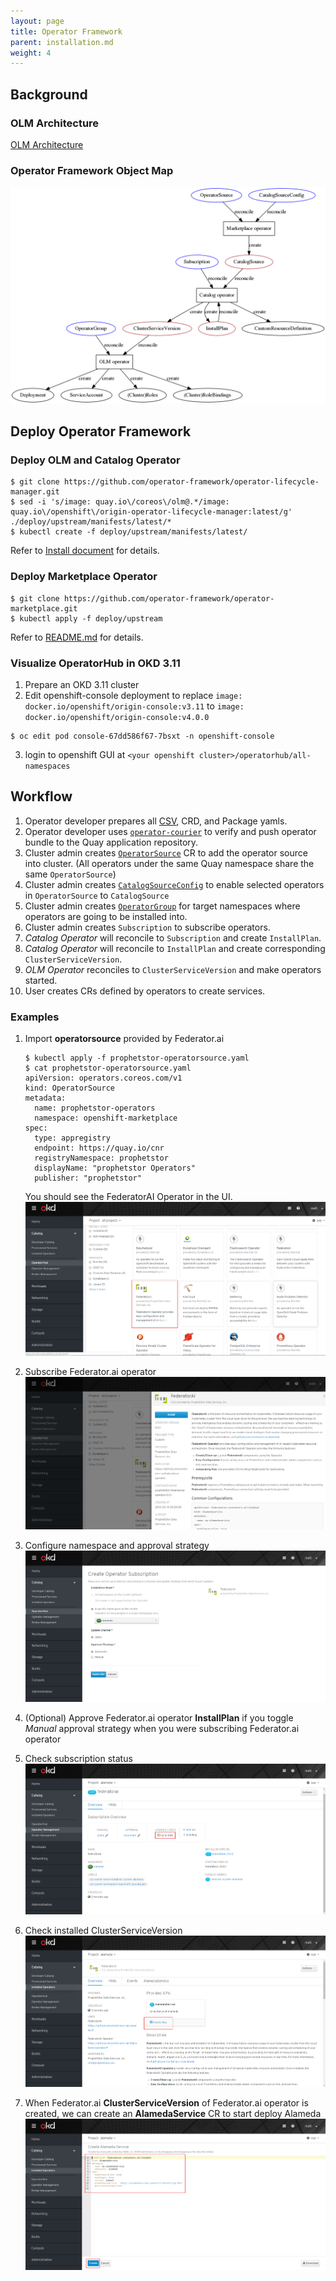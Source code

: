 ```yaml
---
layout: page
title: Operator Framework
parent: installation.md
weight: 4
---
```


## Background

### OLM Architecture

[OLM Architecture](https://github.com/operator-framework/operator-lifecycle-manager/blob/274df58592c2ffd1d8ea56156c73c7746f57efc0/Documentation/design/architecture.md)

### Operator Framework Object Map
![object map](./img/obj-map.png)

## Deploy Operator Framework

### Deploy OLM and Catalog Operator

```
$ git clone https://github.com/operator-framework/operator-lifecycle-manager.git
$ sed -i 's/image: quay.io\/coreos\/olm@.*/image: quay.io\/openshift\/origin-operator-lifecycle-manager:latest/g' ./deploy/upstream/manifests/latest/*
$ kubectl create -f deploy/upstream/manifests/latest/
```
Refer to [Install document](https://github.com/operator-framework/operator-lifecycle-manager/blob/master/Documentation/install/install.md) for details.

### Deploy Marketplace Operator

```
$ git clone https://github.com/operator-framework/operator-marketplace.git
$ kubectl apply -f deploy/upstream
```
Refer to [README.md](https://github.com/operator-framework/operator-marketplace/blob/master/README.md) for details.


### Visualize OperatorHub in OKD 3.11

1. Prepare an OKD 3.11 cluster
2. Edit openshift-console deployment to replace ```image: docker.io/openshift/origin-console:v3.11``` to ```image: docker.io/openshift/origin-console:v4.0.0```
```
$ oc edit pod console-67dd586f67-7bsxt -n openshift-console
```
3. login to openshift GUI at ```<your openshift cluster>/operatorhub/all-namespaces```

## Workflow

1. Operator developer prepares all [CSV](https://github.com/operator-framework/operator-lifecycle-manager/blob/master/Documentation/design/building-your-csv.md), CRD, and Package yamls.
2. Operator developer uses [```operator-courier```](https://github.com/operator-framework/operator-courier/#usage) to verify and push operator bundle to the Quay application repository.
3. Cluster admin creates [```OperatorSource```](https://github.com/operator-framework/operator-marketplace#description) CR to add the operator source into cluster. (All operators under the same Quay namespace share the same ```OperatorSource```)
4. Cluster admin creates [```CatalogSourceConfig```](https://github.com/operator-framework/operator-marketplace/blob/master/README.md#description) to enable selected operators in ```OperatorSource``` to ```CatalogSource```
5. Cluster admin creates [```OperatorGroup```](https://github.com/operator-framework/operator-lifecycle-manager/blob/master/Documentation/design/operatorgroups.md) for target namespaces where operators are going to be installed into.
6. Cluster admin creates ```Subscription``` to subscribe operators.
7. *Catalog Operator* will reconcile to ```Subscription``` and create ```InstallPlan```.
8. *Catalog Operator* will reconcile to ```InstallPlan``` and create corresponding ```ClusterServiceVersion```.
9. *OLM Operator* reconciles to ```ClusterServiceVersion``` and make operators started.
10. User creates CRs defined by operators to create services.

### Examples

1. Import **operatorsource** provided by Federator.ai
    ```
    $ kubectl apply -f prophetstor-operatorsource.yaml
    $ cat prophetstor-operatorsource.yaml
    apiVersion: operators.coreos.com/v1
    kind: OperatorSource
    metadata:
      name: prophetstor-operators
      namespace: openshift-marketplace
    spec:
      type: appregistry
      endpoint: https://quay.io/cnr
      registryNamespace: prophetstor
      displayName: "prophetstor Operators"
      publisher: "prophetstor"
    ```

    You should see the FederatorAI Operator in the UI.
    ![operatorhub](./img/operatorsource.png)

2. Subscribe Federator.ai operator
    ![subscribe](./img/subscribeoperator.png)

3. Configure namespace and approval strategy
    ![config subscription](./img/subscribesetting.png)

4. (Optional) Approve Federator.ai operator **InstallPlan** if you toggle *Manual* approval strategy when you were subscribing Federator.ai operator

5. Check subscription status
    ![subscription status](./img/subscribestatus.png)

6. Check installed ClusterServiceVersion
    ![csv](./img/csv.png)

7. When Federator.ai **ClusterServiceVersion** of Federator.ai operator is created, we can create an **AlamedaService** CR to start deploy Alameda
    ![create alamedaservice](./img/createcr.png)

